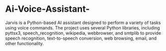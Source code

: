 # Ai-Voice-Assistant-
Jarvis is a Python-based AI assistant designed to perform a variety of tasks using voice commands. The project uses several Python libraries, including pyttsx3, speech_recognition, wikipedia, webbrowser, and smtplib to provide speech recognition, text-to-speech conversion, web browsing, email, and other functionality.
